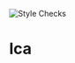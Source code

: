 ![Style Checks](https://github.com/JetBrains-Research/lca/actions/workflows/style-check.yml/badge.svg)

# lca